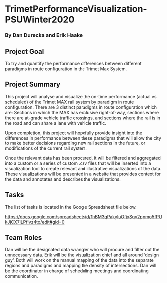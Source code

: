 # TrimetPerformanceVisualization-PSUWinter2020
### By Dan Durecka and Erik Haake

## Project Goal

To try and quantify the performance differences between different paradigms in route configuration in the Trimet Max System.

## Project Summary

This project will analyse and visualize the on-time performance (actual vs scheduled) of the Trimet MAX rail system by paradigm in route configuration. There are 3 distinct paradigms in route configuration which are: Sections in which the MAX has exclusive right-of-way, sections where there are at-grade vehicle traffic crossings, and sections where the rail is in the road and can share a lane with vehicle traffic. 

Upon completion, this project will hopefully provide insight into the differences in performance between these paradigms that will allow the city to make better decisions regarding new rail sections in the future, or modifications of the current rail system.

Once the relevant data has been procured, it will be filtered and aggregated into a custom or a series of custom .csv files that will be inserted into a visualization tool to create relevant and illustrative visualizations of the data. These visualizations will be presented in a website that provides context for the data and annotates and describes the visualizations.

## Tasks

The list of tasks is located in the Google Spreadsheet file below.

https://docs.google.com/spreadsheets/d/1hBM3qPakyluOfjxSqv2ppmo5fPUkJjCX7iLPflvz4to/edit#gid=0

## Team Roles

Dan will be the designated data wrangler who will procure and filter out the unnecessary data.
Erik will be the visualization chief and all around ‘design guy’. Both will work on the manual mapping of the data into the separate regions and paradigms and mapping the density of intersections. Dan will be the coordinator in charge of scheduling meetings and coordinating communication.
